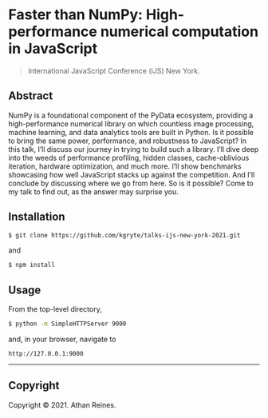 # Faster than NumPy: High-performance numerical computation in JavaScript

> International JavaScript Conference (iJS) New York.

## Abstract

NumPy is a foundational component of the PyData ecosystem, providing a high-performance numerical library on which countless image processing, machine learning, and data analytics tools are built in Python. Is it possible to bring the same power, performance, and robustness to JavaScript? In this talk, I’ll discuss our journey in trying to build such a library. I’ll dive deep into the weeds of performance profiling, hidden classes, cache-oblivious iteration, hardware optimization, and much more. I’ll show benchmarks showcasing how well JavaScript stacks up against the competition. And I’ll conclude by discussing where we go from here. So is it possible? Come to my talk to find out, as the answer may surprise you.

## Installation

```bash
$ git clone https://github.com/kgryte/talks-ijs-new-york-2021.git
```

and

```bash
$ npm install
```

## Usage

From the top-level directory,

```bash
$ python -m SimpleHTTPServer 9000
```

and, in your browser, navigate to

```text
http://127.0.0.1:9000
```

---

## Copyright

Copyright &copy; 2021. Athan Reines.
